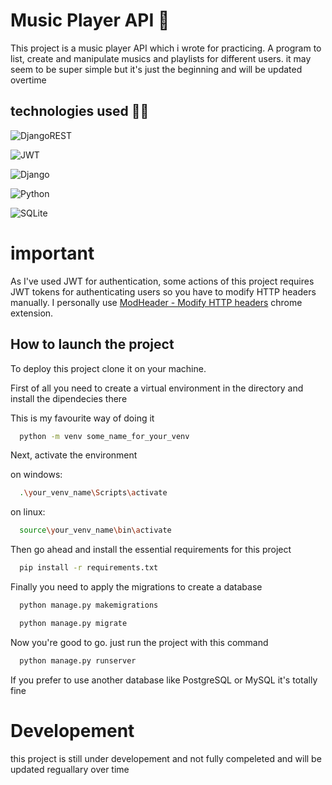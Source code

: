 
# Music Player API 📝    
This project is a music player API which i wrote for practicing. A program to list, create and manipulate musics and playlists for different users. it may seem to be super simple but it's just the beginning and will be updated overtime 

## technologies used 🦾🤖

![DjangoREST](https://img.shields.io/badge/DJANGO-REST-ff1709?style=for-the-badge&logo=django&logoColor=white&color=ff1709&labelColor=gray)

![JWT](https://img.shields.io/badge/JWT-black?style=for-the-badge&logo=JSON%20web%20tokens)

![Django](https://img.shields.io/badge/django-%23092E20.svg?style=for-the-badge&logo=django&logoColor=white)

![Python](https://img.shields.io/badge/python-3670A0?style=for-the-badge&logo=python&logoColor=ffdd54)

![SQLite](https://img.shields.io/badge/sqlite-%2307405e.svg?style=for-the-badge&logo=sqlite&logoColor=white)

# important

As I've used JWT for authentication, some actions of this project requires JWT tokens for authenticating users so you have to modify HTTP headers manually. I personally use [ModHeader - Modify HTTP headers](https://chrome.google.com/webstore/detail/modheader-modify-http-hea/idgpnmonknjnojddfkpgkljpfnnfcklj) chrome extension.

## How to launch the project  
To deploy this project clone it on your machine.

First of all you need to create a virtual environment in the directory and install the dipendecies there

This is my favourite way of doing it


```bash
  python -m venv some_name_for_your_venv
```  

Next, activate the environment

on windows:
```bash
  .\your_venv_name\Scripts\activate
``` 
on linux:
```bash
  source\your_venv_name\bin\activate
``` 
Then go ahead and install the essential requirements for this project


```bash
  pip install -r requirements.txt
```  


Finally you need to apply the migrations to create a database
```bash
  python manage.py makemigrations
```  
```bash
  python manage.py migrate
```  

Now you're good to go. just run the project with this command


```bash
  python manage.py runserver
```  


If you prefer to use another database like PostgreSQL or MySQL it's totally fine

# Developement
this project is still under developement and not fully compeleted and will be updated reguallary over time
